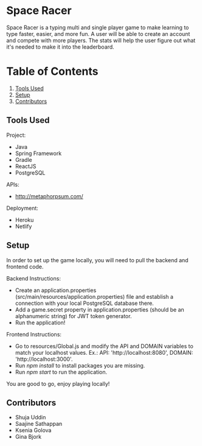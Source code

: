 # Space Racer
Space Racer is a typing multi and single player game to make learning to type faster, easier, and more fun. A user will be able to create an account and compete with more players. The stats will help the user figure out what it's needed to make it into the leaderboard.
# Table of Contents
1. [Tools Used](#tools-used)
2. [Setup](#setup)
3. [Contributors](#third-example)
## Tools Used
Project: 
- Java
- Spring Framework
- Gradle
- ReactJS
- PostgreSQL

APIs: 
  - http://metaphorpsum.com/

Deployment: 
- Heroku
- Netlify
## Setup
In order to set up the game locally, you will need to pull the backend and frontend code. 

Backend Instructions:
- Create an application.properties (src/main/resources/application.properties) file and establish a connection with your local PostgreSQL database there.
- Add a game.secret property in application.properties (should be an alphanumeric string) for JWT token generator.
- Run the application!

Frontend Instructions:
- Go to resources/Global.js and modify the API and DOMAIN variables to match your localhost values. Ex.:  API: 'http://localhost:8080', DOMAIN: 'http://localhost:3000'.
- Run *npm install* to install packages you are missing.
- Run *npm start* to run the application.

You are good to go, enjoy playing locally!
## Contributors
- Shuja Uddin
- Saajine Sathappan
- Ksenia Golova
- Gina Bjork


